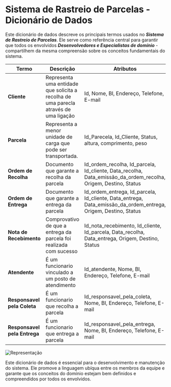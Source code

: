 # Sistema de Rastreio de Parcelas - Dicionário de Dados

Este dicionário de dados descreve os principais termos usados no ***Sistema de Rastreio de Parcelas***. Ele serve como referência central para garantir que todos os envolvidos ***Desenvolvedores e Especialistas de domínio*** - compartilhem da mesma compreensão sobre os conceitos fundamentais do sistema.


| **Termo**         | **Descrição**           | **Atributos**           |
|-----------|---------------|----------------------|
| **Cliente** | Representa uma entidade que solicita a recolha de uma parecla através de uma ligação | Id, Nome, BI, Endereço, Telefone, E-mail|
| **Parcela** | Representa a menor unidade de carga que pode ser transportada. | Id_Parecela, Id_Cliente, Status, altura, comprimento, peso|
| **Ordem de Recolha** | Documento que garante a recolha da parcela | Id_ordem_recolha, Id_parcela, Id_cliente, Data_recolha, Data_emissão_da_ordem_recolha, Origem, Destino, Status|
| **Ordem de Entrega** | Documento que garante a entrega da parcela | Id_ordem_entrega, Id_parcela, Id_cliente, Data_entrega, Data_emissão_da_ordem_entrega, Origem, Destino, Status|
| **Nota de Recebimento** | Comprovativo de que a entrega da parcela foi realizada com sucesso | Id_nota_recebimento, Id_cliente, Id_parcela, Data_recolha, Data_entrega, Origem, Destino, Status|
| **Atendente**| É um funcionario vinculado a um posto de atendimento | Id_atendente, Nome, BI, Endereço, Telefone, E-mail|
| **Responsavel pela Coleta** | É um funcionario que recolha a parcela | Id_responsavel_pela_coleta, Nome, BI, Endereço, Telefone, E-mail|
| **Responsavel pela Entrega** | É um funcionario que entrega a parcela | Id_responsavel_pela_entrega, Nome, BI, Endereço, Telefone, E-mail|  

![**Representação**](/Imagem/Captura%20de%20ecrã%20de%202025-05-20%2023-30-40.png)

Este dicionário de dados é essencial para o desenvolvimento e manutenção do sistema. Ele promove a linguagem ubíqua entre os membros da equipe e garante que os conceitos do domínio estejam bem definidos e compreendidos por todos os envolvidos.